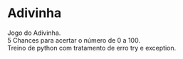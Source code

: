 # Adivinha
Jogo do Adivinha. <br>5 Chances para acertar o número de 0 a 100.<br> Treino de python com tratamento de erro try e exception.
